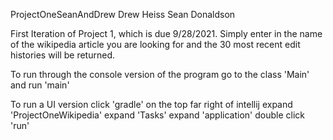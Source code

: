 ProjectOneSeanAndDrew
Drew Heiss
Sean Donaldson



First Iteration of Project 1, which is due 9/28/2021.
Simply enter in the name of the wikipedia article you are looking for and the 30 most recent edit histories will be returned. 

To run through the console version of the program go to the class 'Main' and run 'main'

To run a UI version click 'gradle' on the top far right of intellij
expand 'ProjectOneWikipedia'
expand 'Tasks'
expand 'application'
double click 'run'
